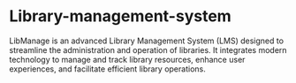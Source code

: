 # Library-management-system
LibManage is an advanced Library Management System (LMS) designed to streamline the administration and operation of libraries. It integrates modern technology to manage and track library resources, enhance user experiences, and facilitate efficient library operations.

